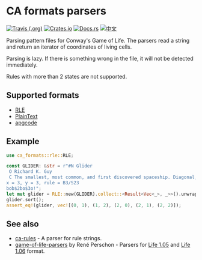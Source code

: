 # CA formats parsers

[![Travis (.org)](https://img.shields.io/travis/AlephAlpha/ca-formats)](https://travis-ci.org/AlephAlpha/ca-formats) [![Crates.io](https://img.shields.io/crates/v/ca-formats)](https://crates.io/crates/ca-formats) [![Docs.rs](https://docs.rs/ca-formats/badge.svg)](https://docs.rs/ca-rules/) [![中文](https://img.shields.io/badge/readme-%E4%B8%AD%E6%96%87-brightgreen)](README.md)

Parsing pattern files for Conway's Game of Life. The parsers read a string and return an iterator of coordinates of living cells.

Parsing is lazy. If there is something wrong in the file, it will not be detected
immediately.

Rules with more than 2 states are not supported.

## Supported formats

- [RLE](https://www.conwaylife.com/wiki/Run_Length_Encoded)
- [PlainText](https://www.conwaylife.com/wiki/Plaintext)
- [apgcode](https://www.conwaylife.com/wiki/Apgcode)

## Example

```rust
use ca_formats::rle::RLE;

const GLIDER: &str = r"#N Glider
 O Richard K. Guy
 C The smallest, most common, and first discovered spaceship. Diagonal, has period 4 and speed c/ C www.conwaylife.com/wiki/index.php?title=Glider
x = 3, y = 3, rule = B3/S23
bob$2bo$3o!";
let mut glider = RLE::new(GLIDER).collect::<Result<Vec<_>, _>>().unwrap();
glider.sort();
assert_eq!(glider, vec![(0, 1), (1, 2), (2, 0), (2, 1), (2, 2)]);
```

## See also

- [ca-rules](https://crates.io/crates/ca-rules) - A parser for rule strings.
- [game-of-life-parsers](https://crates.io/crates/game-of-life-parsers)
    by René Perschon - Parsers for [Life 1.05](https://www.conwaylife.com/wiki/Life_1.05)
    and [Life 1.06](https://www.conwaylife.com/wiki/Life_1.06) format.
